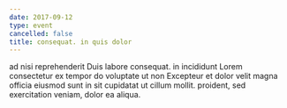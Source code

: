 ```yaml
---
date: 2017-09-12
type: event
cancelled: false
title: consequat. in quis dolor
---
```

ad nisi reprehenderit Duis labore consequat. in incididunt Lorem consectetur ex tempor do voluptate ut non Excepteur et dolor velit magna officia eiusmod sunt in sit cupidatat ut cillum mollit. proident, sed exercitation veniam, dolor ea aliqua.